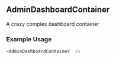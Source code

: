 ## AdminDashboardContainer
A crazy complex dashboard container

### Example Usage

```js
<AdminDashboardContainer  />
```
